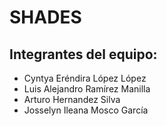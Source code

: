 # SHADES
## Integrantes del equipo:
- Cyntya Eréndira López López
- Luis Alejandro Ramírez Manilla
- Arturo Hernandez Silva
- Josselyn Ileana Mosco García